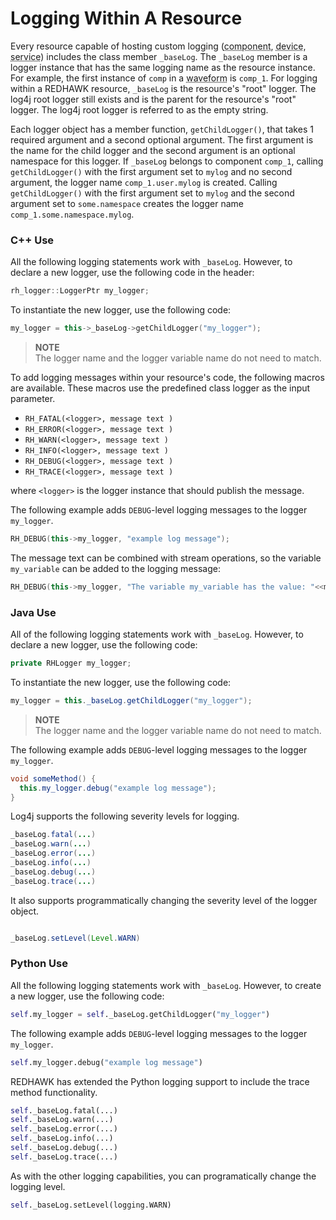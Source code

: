# Logging Within A Resource

Every resource capable of hosting custom logging (<abbr title="See Glossary.">component</abbr>, <abbr title="See Glossary.">device</abbr>, <abbr title="See Glossary.">service</abbr>) includes the class member `_baseLog`. The `_baseLog` member is a logger instance that has the same logging name as the resource instance. For example, the first instance of `comp` in a <abbr title="See Glossary.">waveform</abbr> is `comp_1`. For logging within a REDHAWK resource, `_baseLog` is the resource's "root" logger. The log4j root logger still exists and is the parent for the resource's "root" logger. The log4j root logger is referred to as the empty string.

Each logger object has a member function, `getChildLogger()`, that takes 1 required argument and a second optional argument. The first argument is the name for the child logger and the second argument is an optional namespace for this logger. If `_baseLog` belongs to component `comp_1`, calling `getChildLogger()` with the first argument set to `mylog` and no second argument, the logger name `comp_1.user.mylog` is created. Calling `getChildLogger()` with the first argument set to `mylog` and the second argument set to `some.namespace` creates the logger name `comp_1.some.namespace.mylog`.

### C++ Use

All the following logging statements work with `_baseLog`. However, to declare a new logger, use the following code in the header:
```cpp
rh_logger::LoggerPtr my_logger;
```

To instantiate the new logger, use the following code:
```cpp
my_logger = this->_baseLog->getChildLogger("my_logger");
```


> **NOTE**  
> The logger name and the logger variable name do not need to match.  

To add logging messages within your resource's code, the following macros are available. These macros use the predefined class logger as the input parameter.

  - `RH_FATAL(<logger>, message text )`
  - `RH_ERROR(<logger>, message text )`
  - `RH_WARN(<logger>, message text )`
  - `RH_INFO(<logger>, message text )`
  - `RH_DEBUG(<logger>, message text )`
  - `RH_TRACE(<logger>, message text )`

where `<logger>` is the logger instance that should publish the message.

The following example adds `DEBUG`-level logging messages to the logger `my_logger`.

```cpp
RH_DEBUG(this->my_logger, "example log message");
```

The message text can be combined with stream operations, so the variable `my_variable` can be added to the logging message:

```cpp
RH_DEBUG(this->my_logger, "The variable my_variable has the value: "<<my_variable);
```

### Java Use

All of the following logging statements work with `_baseLog`. However, to declare a new logger, use the following code:

```java
private RHLogger my_logger;
```

To instantiate the new logger, use the following code:
```java
my_logger = this._baseLog.getChildLogger("my_logger");
```


> **NOTE**  
> The logger name and the logger variable name do not need to match.  

The following example adds `DEBUG`-level logging messages to the logger `my_logger`.

```java
void someMethod() {
  this.my_logger.debug("example log message");
}
```

Log4j supports the following severity levels for logging.

```java
_baseLog.fatal(...)
_baseLog.warn(...)
_baseLog.error(...)
_baseLog.info(...)
_baseLog.debug(...)
_baseLog.trace(...)
```

It also supports programmatically changing the severity level of the logger object.

```java

_baseLog.setLevel(Level.WARN)
```

### Python Use

All the following logging statements work with `_baseLog`. However, to create a new logger, use the following code:

```python
self.my_logger = self._baseLog.getChildLogger("my_logger")
```

The following example adds `DEBUG`-level logging messages to the logger `my_logger`.

```python
self.my_logger.debug("example log message")
```

REDHAWK has extended the Python logging support to include the trace method functionality.

```python
self._baseLog.fatal(...)
self._baseLog.warn(...)
self._baseLog.error(...)
self._baseLog.info(...)
self._baseLog.debug(...)
self._baseLog.trace(...)
```
As with the other logging capabilities, you can programatically change the logging level.

```python
self._baseLog.setLevel(logging.WARN)
```
